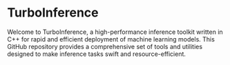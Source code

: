 # TurboInference
Welcome to TurboInference, a high-performance inference toolkit written in C++ for rapid and efficient deployment of machine learning models. This GitHub repository provides a comprehensive set of tools and utilities designed to make inference tasks swift and resource-efficient.
